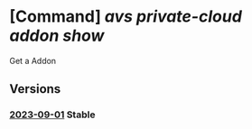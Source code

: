 # [Command] _avs private-cloud addon show_

Get a Addon

## Versions

### [2023-09-01](/Resources/mgmt-plane/L3N1YnNjcmlwdGlvbnMve30vcmVzb3VyY2Vncm91cHMve30vcHJvdmlkZXJzL21pY3Jvc29mdC5hdnMvcHJpdmF0ZWNsb3Vkcy97fS9hZGRvbnMve30=/2023-09-01.xml) **Stable**

<!-- mgmt-plane /subscriptions/{}/resourcegroups/{}/providers/microsoft.avs/privateclouds/{}/addons/{} 2023-09-01 -->
